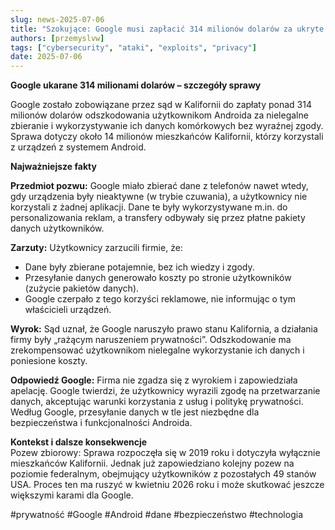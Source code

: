 ```yaml
---
slug: news-2025-07-06
title: "Szokujące: Google musi zapłacić 314 milionów dolarów za ukryte zbieranie danych Androida!"
authors: [przemyslvw]
tags: ["cybersecurity", "ataki", "exploits", "privacy"]
date: 2025-07-06
---
```


**Google ukarane 314 milionami dolarów – szczegóły sprawy**<!-- truncate -->

Google zostało zobowiązane przez sąd w Kalifornii do zapłaty ponad 314 milionów dolarów odszkodowania użytkownikom Androida za nielegalne zbieranie i wykorzystywanie ich danych komórkowych bez wyraźnej zgody. Sprawa dotyczy około 14 milionów mieszkańców Kalifornii, którzy korzystali z urządzeń z systemem Android.<!-- truncate -->

**Najważniejsze fakty**

**Przedmiot pozwu:** Google miało zbierać dane z telefonów nawet wtedy, gdy urządzenia były nieaktywne (w trybie czuwania), a użytkownicy nie korzystali z żadnej aplikacji. Dane te były wykorzystywane m.in. do personalizowania reklam, a transfery odbywały się przez płatne pakiety danych użytkowników.

**Zarzuty:** Użytkownicy zarzucili firmie, że:
- Dane były zbierane potajemnie, bez ich wiedzy i zgody.
- Przesyłanie danych generowało koszty po stronie użytkowników (zużycie pakietów danych).
- Google czerpało z tego korzyści reklamowe, nie informując o tym właścicieli urządzeń.

**Wyrok:** Sąd uznał, że Google naruszyło prawo stanu Kalifornia, a działania firmy były „rażącym naruszeniem prywatności”. Odszkodowanie ma zrekompensować użytkownikom nielegalne wykorzystanie ich danych i poniesione koszty.

**Odpowiedź Google:** Firma nie zgadza się z wyrokiem i zapowiedziała apelację. Google twierdzi, że użytkownicy wyrazili zgodę na przetwarzanie danych, akceptując warunki korzystania z usług i politykę prywatności. Według Google, przesyłanie danych w tle jest niezbędne dla bezpieczeństwa i funkcjonalności Androida.

**Kontekst i dalsze konsekwencje**  
Pozew zbiorowy: Sprawa rozpoczęła się w 2019 roku i dotyczyła wyłącznie mieszkańców Kalifornii. Jednak już zapowiedziano kolejny pozew na poziomie federalnym, obejmujący użytkowników z pozostałych 49 stanów USA. Proces ten ma ruszyć w kwietniu 2026 roku i może skutkować jeszcze większymi karami dla Google.

#prywatność #Google #Android #dane #bezpieczeństwo #technologia
